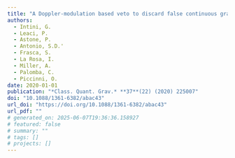 ```yaml
---
title: "A Doppler-modulation based veto to discard false continuous gravitational-wave candidates"
authors:
  - Intini, G.
  - Leaci, P.
  - Astone, P.
  - Antonio, S.D.'
  - Frasca, S.
  - La Rosa, I.
  - Miller, A.
  - Palomba, C.
  - Piccinni, O.
date: 2020-01-01
publication: "*Class. Quant. Grav.* **37**(22) (2020) 225007"
doi: "10.1088/1361-6382/abac43"
url_doi: "https://doi.org/10.1088/1361-6382/abac43"
url_pdf: ""
# generated_on: 2025-06-07T19:36:36.158927
# featured: false
# summary: ""
# tags: []
# projects: []
---
```

